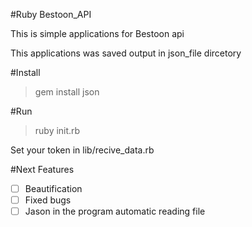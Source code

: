 #Ruby Bestoon_API

This is simple applications for Bestoon api

This applications was saved output in json_file dircetory


#Install

> gem install json

#Run

>ruby init.rb

Set your token in lib/recive_data.rb

#Next Features

- [ ] Beautification
- [ ] Fixed bugs
- [ ] Jason in the program automatic reading file
